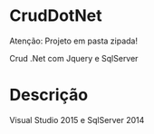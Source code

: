 # CrudDotNet
Atenção: Projeto em pasta zipada!

Crud .Net com Jquery e SqlServer
# Descrição
Visual Studio 2015 e
SqlServer 2014

